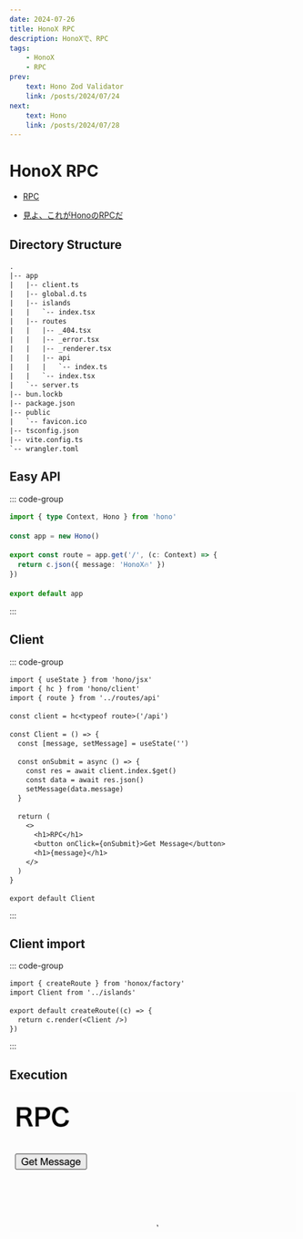 ```yaml
---
date: 2024-07-26
title: HonoX RPC
description: HonoXで、RPC
tags: 
    - HonoX
    - RPC
prev:
    text: Hono Zod Validator
    link: /posts/2024/07/24
next:
    text: Hono 
    link: /posts/2024/07/28
---
```


# HonoX RPC

* [RPC](https://hono.dev/docs/guides/rpc)

* [見よ、これがHonoのRPCだ](https://zenn.dev/yusukebe/articles/a00721f8b3b92e)

## Directory Structure
```
.
|-- app
|   |-- client.ts
|   |-- global.d.ts
|   |-- islands
|   |   `-- index.tsx
|   |-- routes
|   |   |-- _404.tsx
|   |   |-- _error.tsx
|   |   |-- _renderer.tsx
|   |   |-- api
|   |   |   `-- index.ts
|   |   `-- index.tsx
|   `-- server.ts
|-- bun.lockb
|-- package.json
|-- public
|   `-- favicon.ico
|-- tsconfig.json
|-- vite.config.ts
`-- wrangler.toml
```

## Easy API
::: code-group
```ts [app/api/routes/index.ts]
import { type Context, Hono } from 'hono'

const app = new Hono()

export const route = app.get('/', (c: Context) => {
  return c.json({ message: 'HonoX🔥' })
})

export default app
```
:::

## Client
::: code-group
```tsx [app/islands/index.tsx]
import { useState } from 'hono/jsx'
import { hc } from 'hono/client'
import { route } from '../routes/api'

const client = hc<typeof route>('/api')

const Client = () => {
  const [message, setMessage] = useState('')

  const onSubmit = async () => {
    const res = await client.index.$get()
    const data = await res.json()
    setMessage(data.message)
  }

  return (
    <>
      <h1>RPC</h1>
      <button onClick={onSubmit}>Get Message</button>
      <h1>{message}</h1>
    </>
  )
}

export default Client
```
:::

## Client import
::: code-group
```tsx [app/routes/index.tsx]
import { createRoute } from 'honox/factory'
import Client from '../islands'

export default createRoute((c) => {
  return c.render(<Client />)
})
```
:::

## Execution
![demo](gif/26/01.gif)
